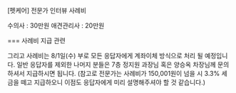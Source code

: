[펫케어] 전문가 인터뷰 사례비


수의사 : 30만원
애견관리사 : 20만원



===
사례비 지급 관련

그리고 사례비는 8/1일(수) 부로 모든 응답자에게 계좌이체 방식으로 처리 될 예정입니다.
일반 응답자를 제외한 나머지 분들은 7층 정지원 과장님 혹은 양승옥 차장님께 문의하셔서 지급하시면 됩니다.
(참고로 전문가는 사례비가 150,001원이 넘을 시 3.3% 세금을 떼고 지급하오니 이점도 응답자에게 미리 설명해주셔야 할 것 같습니다.)
